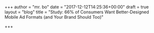 +++
author = "mr. bo"
date = "2017-12-12T14:25:36+00:00"
draft = true
layout = "blog"
title = "Study: 66% of Consumers Want Better-Designed Mobile Ad Formats (and Your Brand Should Too)"

+++

